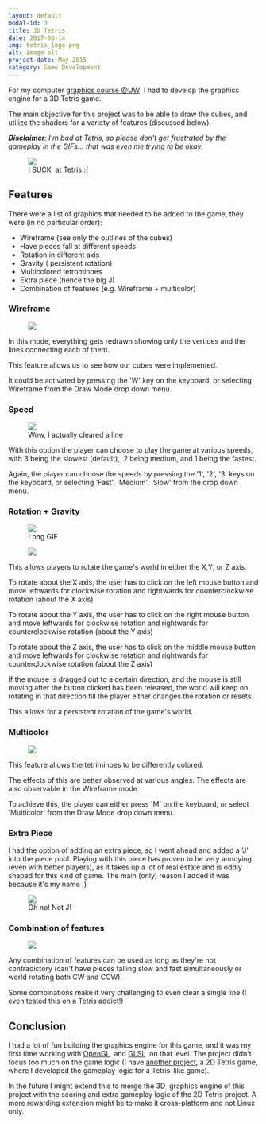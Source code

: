 ```yaml
---
layout: default
modal-id: 3
title: 3D Tetris
date: 2017-06-14
img: tetris_logo.png
alt: image-alt
project-date: May 2015
category: Game Development
---
```


<p>For my computer&nbsp;<a href="https://www.student.cs.uwaterloo.ca/~cs488/">graphics course @UW</a>&nbsp; I had to develop the graphics engine for a 3D Tetris game.</p>

The main objective for this project was to be able to draw the cubes, and utilize the shaders for a variety of features (discussed below).

<p><em><strong>Disclaimer</strong>&#58; I'm bad at Tetris, so please don't get frustrated by the gameplay in the GIFs... that was even me trying to be okay.</em></p>

<figure>
<div><img src="../img/portfolio/tetris1.gif"></div><figcaption> I SUCK &nbsp;at Tetris &#58;(</figcaption></figure>

<h2>Features</h2>
<p>There were a list of graphics that needed to be added to the game, they were (in no particular order):</p>
<ul>
<li>Wireframe (see only the outlines of the cubes)</li>
<li>Have pieces fall at different speeds</li>
<li>Rotation in different axis</li>
<li>Gravity ( persistent rotation)</li>
<li>Multicolored tetrominoes </li>
<li>Extra piece (hence the big J)</li>
<li>Combination of features (e.g. Wireframe + multicolor)</li>
</ul>

<h3>Wireframe</h3>
<figure>
<div><img src="../img/portfolio/tetris2.gif"></div></figure>

<p>In this mode, everything gets redrawn showing only the vertices and the lines connecting each of them.</p><p>This feature allows us to see how our cubes were implemented.</p>
<p>It could be activated by pressing the 'W' key on the keyboard, or selecting Wireframe from the Draw Mode drop down menu.</p>
<h3>Speed</h3>
<figure>
<div><img src="../img/portfolio/tetris3.gif"></div><figcaption>Wow, I actually cleared a line</figcaption></figure>

<p>With this option the player can choose to play the game at various speeds, with 3 being the slowest (default), &nbsp;2 being medium, and 1 being the fastest.</p>

<p>Again, the player can choose the speeds by pressing the '1', '2', '3' keys on the keyboard, or selecting 'Fast', 'Medium', 'Slow' from the drop down menu.</p>

<h3>Rotation + Gravity</h3>

<figure><div><img src="../img/portfolio/tetris4.gif"></div><figcaption>Long GIF</figcaption></figure>

<figure><div><img src="../img/portfolio/tetris5.gif"></div></figure>

<p>This allows players to rotate the game's world in either the X,Y, or Z axis.</p>

<p>To rotate about the X axis, the user has to click on the left mouse button and move leftwards for clockwise rotation and rightwards for counterclockwise rotation (about the X axis)</p>

<p>To rotate about the Y axis, the user has to click on the right mouse button and move leftwards for clockwise rotation and rightwards for counterclockwise rotation (about the Y axis)</p>

<p>To rotate about the Z axis, the user has to click on the middle mouse button and move leftwards for clockwise rotation and rightwards for counterclockwise rotation (about the Z axis)</p>

<p>If the mouse is dragged out to a certain direction, and the mouse is still moving after the button clicked has been released, the world will keep on rotating in that direction till the player either changes the rotation or resets.</p><p>This allows for a persistent rotation of the game's world.</p>

<h3>Multicolor</h3>

<figure><div><img src="../img/portfolio/tetris6.gif"></div></figure>

<p>This feature allows the tetriminoes to be differently colored.</p>

<p>The effects of this are better observed at various angles. The effects are also observable in the Wireframe mode.</p><p>To achieve this, the player can either press 'M' on the keyboard, or select 'Multicolor' from the Draw Mode drop down menu.</p>

<h3>Extra Piece</h3>

<p>I had the option of adding an extra piece, so I went ahead and added a 'J' into the piece pool. Playing with this piece has proven to be very annoying (even with better players), as it takes up a lot of real estate and is oddly shaped for this kind of game. The main (only) reason I added it was because it's my name &#58;) </p>

<figure><div><img src="../img/portfolio/tetris7.png"></div><figcaption>Oh no! Not J!</figcaption></figure>

<h3>Combination of features</h3>

<figure><div><img src="../img/portfolio/tetris8.gif"></div></figure>

<p>Any combination of features can be used as long as they're not contradictory (can't have pieces falling slow and fast simultaneously or world rotating both CW and CCW).</p>

<p>Some combinations make it very challenging to even clear a single line (I even tested this on a Tetris addict!)</p>

<h2>Conclusion</h2>

<p>I had a lot of fun building the graphics engine for this game, and it was my first time working with <a data-rt-link-type="external" href="https://www.opengl.org/">OpenGL</a>&nbsp; and <a data-rt-link-type="external" href="https://www.opengl.org/documentation/glsl/">GLSL</a> &nbsp;on that level. The project didn't focus too much on the game logic (I have <a data-rt-link-type="external" href="https://github.com/Jaytex/Quadris">another project</a>, a 2D Tetris game, where I developed the gameplay logic for a Tetris-like game). </p>

<p>In the future I might extend this to merge the 3D &nbsp;graphics engine of this project with the scoring and extra gameplay logic of the 2D Tetris project. A more rewarding extension might be to make it cross-platform and not Linux only.</p>
